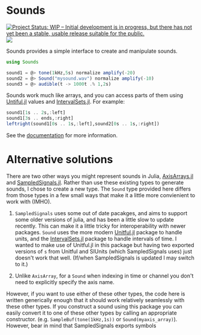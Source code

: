 # Sounds

[![Project Status: WIP – Initial development is in progress, but there has not yet been a stable, usable release suitable for the public.](http://www.repostatus.org/badges/latest/wip.svg)](http://www.repostatus.org/#wip) [![](https://img.shields.io/badge/docs-latest-blue.svg)](https://haberdashPI.github.io/Sounds.jl/latest)
<!-- [![Build status](https://ci.appveyor.com/api/projects/status/uvxq5mqlq0p2ap02/branch/master?svg=true)](https://ci.appveyor.com/project/haberdashPI/weber-jl/branch/master) -->
<!-- [![TravisCI Status](https://travis-ci.org/haberdashPI/Weber.jl.svg?branch=master)](https://travis-ci.org/haberdashPI/Weber.jl) -->
<!-- [![](https://img.shields.io/badge/docs-stable-blue.svg)](https://haberdashPI.github.io/Weber.jl/stable) -->

Sounds provides a simple interface to create and manipulate sounds. 

```julia
using Sounds

sound1 = @> tone(1kHz,5s) normalize amplify(-20)
sound2 = @> Sound("mysound.wav") normalize amplify(-10)
sound3 = @> audible(t -> 1000t .% 1,2s)
```

Sounds work much like arrays, and you can access parts of them using [Untiful.jl](https://github.com/ajkeller34/Unitful.jl) values and [IntervalSets.jl](https://github.com/JuliaMath/IntervalSets.jl). For example:

```julia
sound1[1s .. 2s,:left]
sound1[3s .. ends,:right]
leftright(sound1[0s .. 1s,:left],sound2[0s .. 1s,:right])
```

See the [documentation](https://haberdashPI.github.io/Sounds.jl/latest) for more
information.

# Alternative solutions

There are two other ways you might represent sounds in Julia,
[AxisArrays.jl](https://github.com/JuliaArrays/AxisArrays.jl) and
[SampledSignals.jl](https://github.com/JuliaAudio/SampledSignals.jl). Rather
than use these existing types to generate sounds, I chose to create a new
type. The `Sound` type provided here differs from those types in a few small
ways that make it a little more convienient to work with (IMHO).

1. `SampledSignals` uses some out of date pacakges, and aims to support some older versions of julia, and has been a little slow to update recently. This can make it a little tricky for interoperability with newer packages. `Sound` uses the more modern [Unitful.jl](https://github.com/ajkeller34/Unitful.jl) package to handle units, and the [IntervalSets.jl](https://github.com/scheinerman/IntervalSets.jl) package to handle intervals of time. I wanted to make use of Unitful.jl in this package but
having two exported versions of `s` from Unitful and SIUnits (which SampledSignals uses) just doesn't work that well. (If/when SampledSignals is updated I may switch to it.)

2. Unlike `AxisArray`, for a `Sound` when indexing in time or channel you don't need to explicitly specify the axis name.

However, if you want to use either of these other types, the code here is
written generically enough that it should work relatively seamlessly with these other types. If you construct a sound using this package you can easily
convert it to one of these other types by calling an appropriate constructor.
(e.g. `SampleBuf(tone(1kHz,1s))` or `Sound(myaxis_array)`). However, bear in mind that SampledSignals exports symbols 
